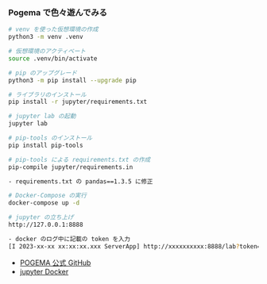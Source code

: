 ### Pogema で色々遊んでみる

```sh
# venv を使った仮想環境の作成
python3 -m venv .venv

# 仮想環境のアクティベート
source .venv/bin/activate

# pip のアップグレード
python3 -m pip install --upgrade pip

# ライブラリのインストール
pip install -r jupyter/requirements.txt
```

```sh
# jupyter lab の起動
jupyter lab
```

```sh
# pip-tools のインストール
pip install pip-tools

# pip-tools による requirements.txt の作成
pip-compile jupyter/requirements.in

- requirements.txt の pandas==1.3.5 に修正
```

```sh
# Docker-Compose の実行
docker-compose up -d

# jupyter の立ち上げ
http://127.0.0.1:8888

- docker のログ中に記載の token を入力
[I 2023-xx-xx xx:xx:xx.xxx ServerApp] http://xxxxxxxxxx:8888/lab?token=<この部分が token >
```

- [POGEMA 公式 GitHub](https://github.com/AIRI-Institute/pogema)
- [jupyter Docker](https://github.com/k8shiro/my-jupyter-notebook)
